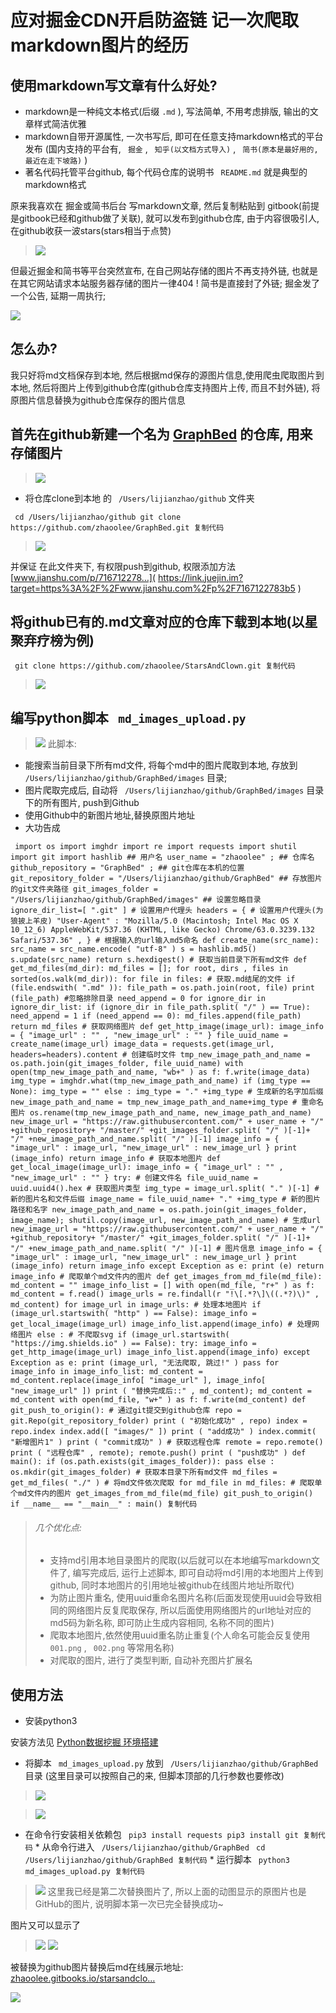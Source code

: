 # 应对掘金CDN开启防盗链 记一次爬取markdown图片的经历 #

## 使用markdown写文章有什么好处? ##

* markdown是一种纯文本格式(后缀 `.md` ), 写法简单, 不用考虑排版, 输出的文章样式简洁优雅
* markdown自带开源属性, 一次书写后, 即可在任意支持markdown格式的平台发布 (国内支持的平台有, ` 掘金` , ` 知乎(以文档方式导入)` , ` 简书(原本是最好用的, 最近在走下坡路)` )
* 著名代码托管平台github, 每个代码仓库的说明书 ` README.md` 就是典型的markdown格式

原来我喜欢在 掘金或简书后台 写markdown文章, 然后复制粘贴到 gitbook(前提是gitbook已经和github做了关联), 就可以发布到github仓库, 由于内容很吸引人, 在github收获一波stars(stars相当于点赞)

> 
> 
> 
> 
> 
> ![](https://user-gold-cdn.xitu.io/2019/6/6/16b2a6521cefbb8b?imageView2/0/w/1280/h/960/ignore-error/1)
> 
> 
> 
> 
> 

但最近掘金和简书等平台突然宣布, 在自己网站存储的图片不再支持外链, 也就是在其它网站请求本站服务器存储的图片一律404 ! 简书是直接封了外链; 掘金发了一个公告, 延期一周执行;

![](https://user-gold-cdn.xitu.io/2019/6/6/16b2a6522150b0ea?imageView2/0/w/1280/h/960/ignore-error/1)

## 怎么办? ##

我只好将md文档保存到本地, 然后根据md保存的源图片信息,使用爬虫爬取图片到本地, 然后将图片上传到github仓库(github仓库支持图片上传, 而且不封外链), 将原图片信息替换为github仓库保存的图片信息

## 首先在github新建一个名为 **[GraphBed]( https://link.juejin.im?target=https%3A%2F%2Fgithub.com%2Fzhaoolee%2FGraphBed )** 的仓库, 用来存储图片 ##

> 
> 
> 
> 
> 
> ![](https://user-gold-cdn.xitu.io/2019/6/6/16b2a652231f8ebb?imageView2/0/w/1280/h/960/ignore-error/1)
> 
> 
> 
> 
> 

* 将仓库clone到本地 的 ` /Users/lijianzhao/github` 文件夹

` cd /Users/lijianzhao/github git clone https://github.com/zhaoolee/GraphBed.git 复制代码`
> 
> 
> 
> 
> 
> 
> ![](https://user-gold-cdn.xitu.io/2019/6/6/16b2a65223290eac?imageView2/0/w/1280/h/960/ignore-error/1)
> 
> 
> 
> 
> 

并保证 在此文件夹下, 有权限push到github, 权限添加方法 [www.jianshu.com/p/716712278…]( https://link.juejin.im?target=https%3A%2F%2Fwww.jianshu.com%2Fp%2F7167122783b5 )

## 将github已有的.md文章对应的仓库下载到本地(以星聚弃疗榜为例) ##

` git clone https://github.com/zhaoolee/StarsAndClown.git 复制代码`
> 
> 
> 
> 
> 
> ![](https://user-gold-cdn.xitu.io/2019/6/6/16b2a652243d1d70?imageView2/0/w/1280/h/960/ignore-error/1)
> 
> 
> 
> 
> 

## 编写python脚本 ` md_images_upload.py` ##

> 
> 
> 
> 
> 
> ![](https://user-gold-cdn.xitu.io/2019/6/6/16b2a65224a16222?imageView2/0/w/1280/h/960/ignore-error/1)
> 此脚本:
> 
> 
> 
> 

* 能搜索当前目录下所有md文件, 将每个md中的图片爬取到本地, 存放到 ` /Users/lijianzhao/github/GraphBed/images` 目录;
* 图片爬取完成后, 自动将 ` /Users/lijianzhao/github/GraphBed/images` 目录下的所有图片, push到Github
* 使用Github中的新图片地址,替换原图片地址
* 大功告成

` import os import imghdr import re import requests import shutil import git import hashlib ## 用户名 user_name = "zhaoolee" ; ## 仓库名 github_repository = "GraphBed" ; ## git仓库在本机的位置 git_repository_folder = "/Users/lijianzhao/github/GraphBed" ## 存放图片的git文件夹路径 git_images_folder = "/Users/lijianzhao/github/GraphBed/images" ## 设置忽略目录 ignore_dir_list=[ ".git" ] # 设置用户代理头 headers = { # 设置用户代理头(为狼披上羊皮) "User-Agent" : "Mozilla/5.0 (Macintosh; Intel Mac OS X 10_12_6) AppleWebKit/537.36 (KHTML, like Gecko) Chrome/63.0.3239.132 Safari/537.36" , } # 根据输入的url输入md5命名 def create_name(src_name): src_name = src_name.encode( "utf-8" ) s = hashlib.md5() s.update(src_name) return s.hexdigest() # 获取当前目录下所有md文件 def get_md_files(md_dir): md_files = []; for root, dirs , files in sorted(os.walk(md_dir)): for file in files: # 获取.md结尾的文件 if (file.endswith( ".md" )): file_path = os.path.join(root, file) print (file_path) #忽略排除目录 need_append = 0 for ignore_dir in ignore_dir_list: if (ignore_dir in file_path.split( "/" ) == True): need_append = 1 if (need_append == 0): md_files.append(file_path) return md_files # 获取网络图片 def get_http_image(image_url): image_info = { "image_url" : "" , "new_image_url" : "" } file_uuid_name = create_name(image_url) image_data = requests.get(image_url, headers=headers).content # 创建临时文件 tmp_new_image_path_and_name = os.path.join(git_images_folder, file_uuid_name) with open(tmp_new_image_path_and_name, "wb+" ) as f: f.write(image_data) img_type = imghdr.what(tmp_new_image_path_and_name) if (img_type == None): img_type = "" else : img_type = "." +img_type # 生成新的名字加后缀 new_image_path_and_name = tmp_new_image_path_and_name+img_type # 重命名图片 os.rename(tmp_new_image_path_and_name, new_image_path_and_name) new_image_url = "https://raw.githubusercontent.com/" + user_name + "/" +github_repository+ "/master/" +git_images_folder.split( "/" )[-1]+ "/" +new_image_path_and_name.split( "/" )[-1] image_info = { "image_url" : image_url, "new_image_url" : new_image_url } print (image_info) return image_info # 获取本地图片 def get_local_image(image_url): image_info = { "image_url" : "" , "new_image_url" : "" } try: # 创建文件名 file_uuid_name = uuid.uuid4().hex # 获取图片类型 img_type = image_url.split( "." )[-1] # 新的图片名和文件后缀 image_name = file_uuid_name+ "." +img_type # 新的图片路径和名字 new_image_path_and_name = os.path.join(git_images_folder, image_name); shutil.copy(image_url, new_image_path_and_name) # 生成url new_image_url = "https://raw.githubusercontent.com/" + user_name + "/" +github_repository+ "/master/" +git_images_folder.split( "/" )[-1]+ "/" +new_image_path_and_name.split( "/" )[-1] # 图片信息 image_info = { "image_url" : image_url, "new_image_url" : new_image_url } print (image_info) return image_info except Exception as e: print (e) return image_info # 爬取单个md文件内的图片 def get_images_from_md_file(md_file): md_content = "" image_info_list = [] with open(md_file, "r+" ) as f: md_content = f.read() image_urls = re.findall(r "!\[.*?\]\((.*?)\)" , md_content) for image_url in image_urls: # 处理本地图片 if (image_url.startswith( "http" ) == False): image_info = get_local_image(image_url) image_info_list.append(image_info) # 处理网络图片 else : # 不爬取svg if (image_url.startswith( "https://img.shields.io" ) == False): try: image_info = get_http_image(image_url) image_info_list.append(image_info) except Exception as e: print (image_url, "无法爬取, 跳过!" ) pass for image_info in image_info_list: md_content = md_content.replace(image_info[ "image_url" ], image_info[ "new_image_url" ]) print ( "替换完成后::" , md_content); md_content = md_content with open(md_file, "w+" ) as f: f.write(md_content) def git_push_to_origin(): # 通过git提交到github仓库 repo = git.Repo(git_repository_folder) print ( "初始化成功" , repo) index = repo.index index.add([ "images/" ]) print ( "add成功" ) index.commit( "新增图片1" ) print ( "commit成功" ) # 获取远程仓库 remote = repo.remote() print ( "远程仓库" , remote); remote.push() print ( "push成功" ) def main(): if (os.path.exists(git_images_folder)): pass else : os.mkdir(git_images_folder) # 获取本目录下所有md文件 md_files = get_md_files( "./" ) # 将md文件依次爬取 for md_file in md_files: # 爬取单个md文件内的图片 get_images_from_md_file(md_file) git_push_to_origin() if __name__ == "__main__" : main() 复制代码`
> 
> 
> 
> 
> ###### 几个优化点: ######
> 
> 
> 
> * 支持md引用本地目录图片的爬取(以后就可以在本地编写markdown文件了, 编写完成后, 运行上述脚本,
> 即可自动将md引用的本地图片上传到github, 同时本地图片的引用地址被github在线图片地址所取代)
> * 为防止图片重名, 使用uuid重命名图片名称(后面发现使用uuid会导致相同的网络图片反复爬取保存,
> 所以后面使用网络图片的url地址对应的md5码为新名称, 即可防止生成内容相同, 名称不同的图片)
> * 爬取本地图片,依然使用uuid重名防止重复(个人命名可能会反复使用 ` 001.png` , ` 002.png` 等常用名称)
> * 对爬取的图片, 进行了类型判断, 自动补充图片扩展名
> 
> 
> 

## 使用方法 ##

* 安装python3

安装方法见 [Python数据挖掘 环境搭建]( https://link.juejin.im?target=https%3A%2F%2Fwww.jianshu.com%2Fp%2F40bb0d9f670c )

* 将脚本 ` md_images_upload.py` 放到 ` /Users/lijianzhao/github/GraphBed` 目录 (这里目录可以按照自己的来, 但脚本顶部的几行参数也要修改)

> 
> 
> 
> 
> 
> ![](https://user-gold-cdn.xitu.io/2019/6/6/16b2a652455ef041?imageView2/0/w/1280/h/960/ignore-error/1)
> 
> 
> 
> 
> 

> 
> 
> 
> 
> 
> ![](https://user-gold-cdn.xitu.io/2019/6/6/16b2a6524a4aa68b?imageView2/0/w/1280/h/960/ignore-error/1)
> 
> 
> 
> 
> 

* 在命令行安装相关依赖包
` pip3 install requests pip3 install git 复制代码` * 从命令行进入 ` /Users/lijianzhao/github/GraphBed`
` cd /Users/lijianzhao/github/GraphBed 复制代码` * 运行脚本
` python3 md_images_upload.py 复制代码`
> 
> 
> 
> 
> 
> ![](https://user-gold-cdn.xitu.io/2019/6/6/16b2a6525a3873ae?imageslim) 这里我已经是第二次替换图片了,
> 所以上面的动图显示的原图片也是GitHub的图片, 说明脚本第一次已完全替换成功~
> 
> 
> 
> 

图片又可以显示了

> 
> 
> 
> 
> 
> ![](https://user-gold-cdn.xitu.io/2019/6/6/16b2a65278cd1854?imageView2/0/w/1280/h/960/ignore-error/1)
> ![](https://user-gold-cdn.xitu.io/2019/6/6/16b2a65278b4c93d?imageView2/0/w/1280/h/960/ignore-error/1)
> 
> 
> 
> 
> 

被替换为github图片替换后md在线展示地址: [zhaoolee.gitbooks.io/starsandclo…]( https://link.juejin.im?target=https%3A%2F%2Fzhaoolee.gitbooks.io%2Fstarsandclown%2Fcontent%2F )

![](https://user-gold-cdn.xitu.io/2019/6/6/16b2a66e423e0f7a?imageView2/0/w/1280/h/960/ignore-error/1)